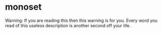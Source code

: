 
# monoset
  Warning: If you are reading this then this warning is for you.
  Every word you read of this useless description is another second off your life.
